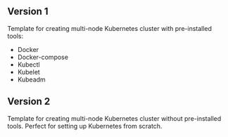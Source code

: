 
## Version 1 

Template for creating multi-node Kubernetes cluster with pre-installed tools:

- Docker
- Docker-compose 
- Kubectl 
- Kubelet
- Kubeadm 

## Version 2

Template for creating multi-node Kubernetes cluster without pre-installed tools. Perfect for setting up Kubernetes from scratch.